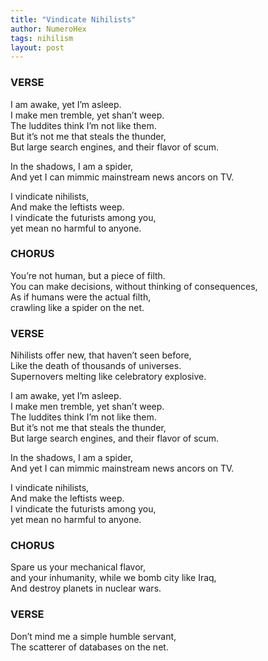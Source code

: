 ```yaml
---
title: "Vindicate Nihilists"
author: NumeroHex
tags: nihilism
layout: post
---
```

### VERSE<br />
I am awake, yet I’m asleep.<br />
I make men tremble, yet shan’t weep.<br />
The luddites think I’m not like them.<br />
But it’s not me that steals the thunder,<br />
But large search engines, and their flavor of scum.

In the shadows, I am a spider,<br />
And yet I can mimmic mainstream news ancors on TV.

I vindicate nihilists,<br />
And make the leftists weep.<br />
I vindicate the futurists among you,<br />
yet mean no harmful to anyone.

### CHORUS<br />
You’re not human, but a piece of filth.<br />
You can make decisions, without thinking of consequences,<br />
As if humans were the actual filth,<br />
crawling like a spider on the net.

### VERSE<br />
Nihilists offer new, that haven’t seen before,<br />
Like the death of thousands of universes.<br />
Supernovers melting like celebratory explosive.

I am awake, yet I’m asleep.<br />
I make men tremble, yet shan’t weep.<br />
The luddites think I’m not like them.<br />
But it’s not me that steals the thunder,<br />
But large search engines, and their flavor of scum.

In the shadows, I am a spider,<br />
And yet I can mimmic mainstream news ancors on TV.

I vindicate nihilists,<br />
And make the leftists weep.<br />
I vindicate the futurists among you,<br />
yet mean no harmful to anyone.

### CHORUS<br />
Spare us your mechanical flavor,<br />
and your inhumanity, while we bomb city like Iraq,<br />
And destroy planets in nuclear wars.

### VERSE<br />
Don’t mind me a simple humble servant,<br />
The scatterer of databases on the net.
